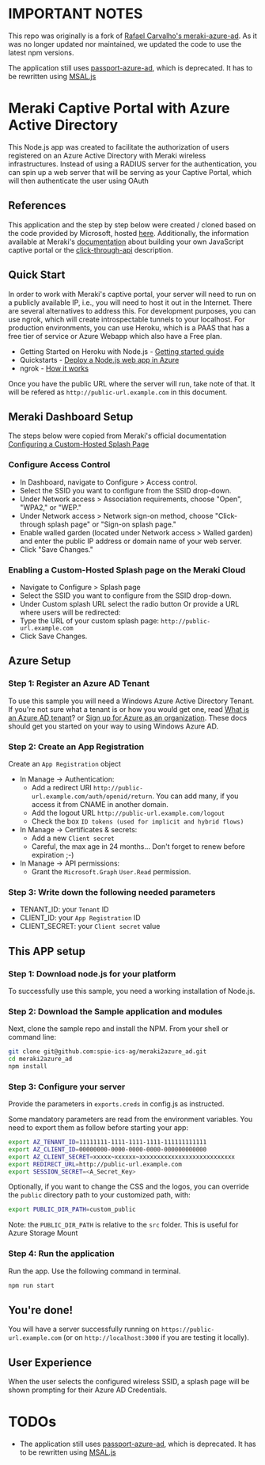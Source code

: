 # IMPORTANT NOTES
This repo was originally is a fork of [Rafael Carvalho's meraki-azure-ad](https://github.com/rafael-carvalho/meraki-azure-ad). As it was no longer updated nor maintained, we updated the code to use the latest npm versions.

The application still uses [passport-azure-ad](https://github.com/AzureAD/passport-azure-ad), which is deprecated. It has to be rewritten using [MSAL.js](https://github.com/AzureAD/microsoft-authentication-library-for-js)


# Meraki Captive Portal with Azure Active Directory 
This Node.js app was created to facilitate the authorization of users registered on an Azure Active Directory with Meraki wireless infrastructures. Instead of using a RADIUS server for the authentication, you can spin up a web server that will be serving as your Captive Portal, which will then authenticate the user using OAuth

## References
This application and the step by step below were created / cloned based on the code provided by Microsoft, hosted [here](https://github.com/AzureADQuickStarts/WebApp-OpenIDConnect-NodeJS). Additionally, the information available at Meraki's [documentation](https://create.meraki.io/build/captive-portal-with-client-side-javascript/) about building your own JavaScript captive portal or the [click-through-api](https://developer.cisco.com/meraki/captive-portal-api/click-through-api/) description.

## Quick Start
In order to work with Meraki's captive portal, your server will need to run on a publicly available IP, i.e., you will need to host it out in the Internet. There are several alternatives to address this. For development purposes, you can use ngrok, which will create introspectable tunnels to your localhost. For production environments, you can use Heroku, which is a PAAS that has a free tier of service or Azure Webapp which also have a Free plan.
* Getting Started on Heroku with Node.js - [Getting started guide](https://devcenter.heroku.com/articles/getting-started-with-nodejs#introduction)
* Quickstarts - [Deploy a Node.js web app in Azure](https://learn.microsoft.com/en-us/azure/app-service/quickstart-nodejs?tabs=linux&pivots=development-environment-azure-portal)
* ngrok - [How it works](https://ngrok.com/product)

Once you have the public URL where the server will run, take note of that. It will be refered as `http://public-url.example.com` in this document.

## Meraki Dashboard Setup
The steps below were copied from Meraki's official documentation [Configuring a Custom-Hosted Splash Page
](https://documentation.meraki.com/MR/Splash_Page/Configuring_a_Custom-Hosted_Splash_Page)

### Configure Access Control
* In Dashboard, navigate to Configure > Access control.
* Select the SSID you want to configure from the SSID drop-down. 
* Under Network access > Association requirements, choose "Open", "WPA2," or "WEP." 
* Under Network access > Network sign-on method, choose "Click-through splash page" or "Sign-on splash page." 
* Enable walled garden (located under Network access > Walled garden) and enter the public IP address or domain name of your web server.
* Click "Save Changes." 

### Enabling a Custom-Hosted Splash page on the Meraki Cloud
* Navigate to Configure > Splash page
* Select the SSID you want to configure from the SSID drop-down.
* Under Custom splash URL select the radio button Or provide a URL where users will be redirected:
* Type the URL of your custom splash page:
	`http://public-url.example.com`
* Click Save Changes.


## Azure Setup
### Step 1: Register an Azure AD Tenant
To use this sample you will need a Windows Azure Active Directory Tenant. If you're not sure what a tenant is or how you would get one, read [What is an Azure AD tenant](http://technet.microsoft.com/library/jj573650.aspx)? or [Sign up for Azure as an organization](http://azure.microsoft.com/en-us/documentation/articles/sign-up-organization/). These docs should get you started on your way to using Windows Azure AD.

### Step 2: Create an App Registration
Create an `App Registration` object
* In Manage -> Authentication:
  * Add a redirect URI  `http://public-url.example.com/auth/openid/return`. You can add many, if you access it from CNAME in another domain.
  * Add the logout URL `http://public-url.example.com/logout`
  * Check the box `ID tokens (used for implicit and hybrid flows)`
* In Manage -> Certificates & secrets:
  * Add a new `Client secret`
  * Careful, the max age in 24 months... Don't forget to renew before expiration ;-)
* In Manage -> API permissions:
  * Grant the `Microsoft.Graph` `User.Read` permission.

### Step 3: Write down the following needed parameters
* TENANT_ID: your `Tenant` ID
* CLIENT_ID: your `App Registration` ID
* CLIENT_SECRET: your `Client secret` value


## This APP setup
### Step 1: Download node.js for your platform
To successfully use this sample, you need a working installation of Node.js.

### Step 2: Download the Sample application and modules
Next, clone the sample repo and install the NPM.
From your shell or command line:
```bash
git clone git@github.com:spie-ics-ag/meraki2azure_ad.git
cd meraki2azure_ad
npm install
```

### Step 3: Configure your server
Provide the parameters in `exports.creds` in config.js as instructed.

Some mandatory parameters are read from the environment variables. You need to export them as follow before starting your app:
```bash
export AZ_TENANT_ID=11111111-1111-1111-1111-111111111111
export AZ_CLIENT_ID=00000000-0000-0000-0000-000000000000
export AZ_CLIENT_SECRET=xxxxx~xxxxxx~xxxxxxxxxxxxxxxxxxxxxxxxxxx
export REDIRECT_URL=http://public-url.example.com
export SESSION_SECRET=<A_Secret_Key>
```

Optionally, if you want to change the CSS and the logos, you can override the `public` directory path to your customized path, with: 
```bash
export PUBLIC_DIR_PATH=custom_public
```

Note: the `PUBLIC_DIR_PATH` is relative to the `src` folder. This is useful for Azure Storage Mount

### Step 4: Run the application
Run the app. Use the following command in terminal.
```bash
npm run start
```

## You're done!
You will have a server successfully running on `https://public-url.example.com` (or on `http://localhost:3000` if you are testing it locally).

## User Experience
When the user selects the configured wireless SSID, a splash page will be shown prompting for their Azure AD Credentials.

# TODOs
* The application still uses [passport-azure-ad](https://github.com/AzureAD/passport-azure-ad), which is deprecated. It has to be rewritten using [MSAL.js](https://github.com/AzureAD/microsoft-authentication-library-for-js)